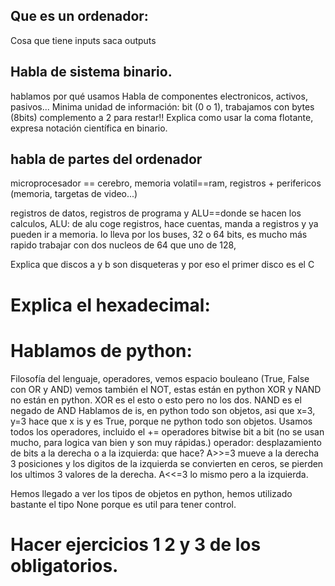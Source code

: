 ## Que es un ordenador:
Cosa que tiene inputs saca outputs

## Habla de sistema binario.

hablamos por qué usamos
Habla de componentes electronicos, activos, pasivos...
Minima  unidad de información: bit (0 o 1), trabajamos con bytes (8bits)
complemento a 2 para restar!!
Explica como usar la coma flotante, expresa notación científica en binario.

## habla de partes del ordenador
microprocesador == cerebro, memoria volatil==ram, registros + perifericos (memoria, targetas de video...)

registros de datos, registros de programa y ALU==donde se hacen los calculos, 
ALU: de alu coge registros, hace cuentas, manda a registros y ya pueden ir a memoria.
lo lleva por los buses, 32 o 64 bits, es mucho más rapido trabajar con dos nucleos de 64 que uno de 128, 


Explica que discos a y b son disqueteras y por eso el primer disco es el C

# Explica el hexadecimal:

# Hablamos de python:
Filosofía del lenguaje, operadores, 
vemos espacio bouleano (True, False con OR y AND)
vemos también el NOT, estas están en python 
XOR y NAND no están en python.
XOR es el esto o esto pero no los dos.
NAND es el negado de AND
Hablamos de is, en python todo son objetos, asi que x=3, y=3 hace que x is y es True, porque ne python todo son objetos.
Usamos todos los operadores, incluido el +=
operadores bitwise bit a bit (no se usan mucho, para logica van bien y son muy rápidas.)
operador: desplazamiento de bits a la derecha o a la izquierda: que hace? A>>=3 mueve a la derecha 3 posiciones y los digitos de la izquierda se convierten en ceros, se pierden los ultimos 3 valores de la derecha.
A<<=3 lo mismo pero a la izquierda.

Hemos llegado a ver los tipos de objetos en python, hemos utilizado bastante el tipo None porque es util para tener control.

# Hacer ejercicios 1 2 y 3 de los obligatorios.






